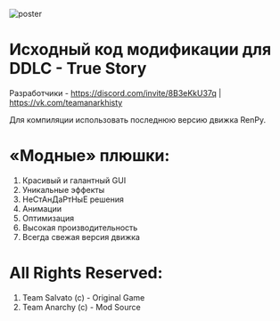 ![poster](https://github.com/b3rg3n/ts/assets/124900745/99c0df04-b0fa-40e7-818d-38c97ad62d4e)
# Исходный код модификации для DDLC - True Story

Разработчики - https://discord.com/invite/8B3eKkU37q | https://vk.com/teamanarkhisty

Для компиляции использовать последнюю версию движка RenPy.

# «Модные» плюшки:
1. Красивый и галантный GUI
2. Уникальные эффекты
3. НеСтАнДаРтНыЕ решения
4. Анимации
5. Оптимизация
6. Высокая производительность
7. Всегда свежая версия движка

# All Rights Reserved:
1. Team Salvato (c) - Original Game
2. Team Anarchy (c) - Mod Source
